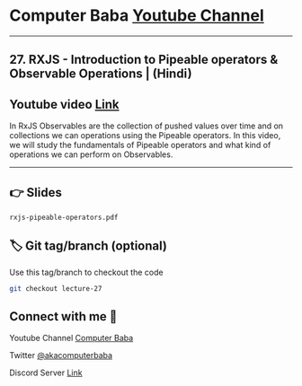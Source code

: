 # Computer Baba [Youtube Channel](https://www.youtube.com/c/ComputerBabaOfficial)

---

## 27. RXJS - Introduction to Pipeable operators & Observable Operations | (Hindi)

## Youtube video [Link](https://youtu.be/H00j6QmdmcM)

In RxJS Observables are the collection of pushed values over time and on collections we can operations using the
Pipeable operators. In this video, we will study the fundamentals of Pipeable operators and what kind of operations we
can perform on Observables.

---

## 👉 Slides

`rxjs-pipeable-operators.pdf`

## 🏷️ Git tag/branch (optional)

Use this tag/branch to checkout the code

```sh
git checkout lecture-27
```

## Connect with me 👋

Youtube Channel [Computer Baba](https://www.youtube.com/c/ComputerBabaOfficial)

Twitter [@akacomputerbaba](https://twitter.com/akacomputerbaba)

Discord Server [Link](https://discord.gg/9V4VTDM)
